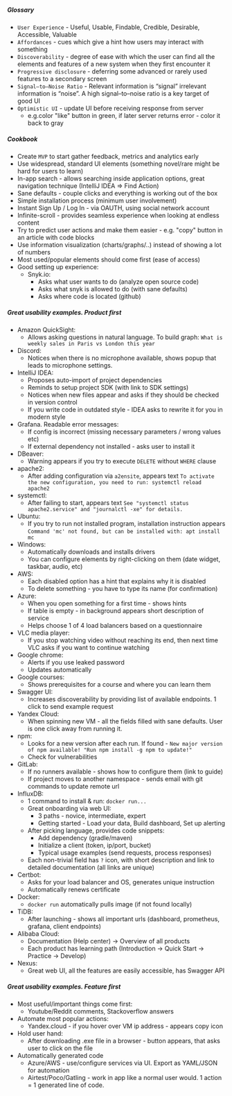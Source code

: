 
##### Glossary
* `User Experience` - Useful, Usable, Findable, Credible, Desirable, Accessible, Valuable
* `Affordances` - cues which give a hint how users may interact with something
* `Discoverability` - degree of ease with which the user can find all the elements and features of a new system when they first encounter it
* `Progressive disclosure` - deferring some advanced or rarely used features to a secondary screen
* `Signal–to–Noise Ratio` - Relevant information is “signal” irrelevant information is “noise”. A high signal–to–noise ratio is a key target of good UI
* `Optimistic UI` - update UI before receiving response from server 
    * e.g.color "like" button in green, if later server returns error - color it back to gray

##### Cookbook
* Create `MVP` to start gather feedback, metrics and analytics early
* Use widespread, standard UI elements (something novel/rare might be hard for users to learn)
* In-app search - allows searching inside application options, great navigation technique (IntelliJ IDEA => Find Action)
* Sane defaults - couple clicks and everything is working out of the box
* Simple installation process (minimum user involvement)
* Instant Sign Up / Log In - via OAUTH, using social network account
* Infinite-scroll - provides seamless experience when looking at endless content
* Try to predict user actions and make them easier - e.g. "copy" button in an article with code blocks
* Use information visualization (charts/graphs/..) instead of showing a lot of numbers
* Most used/popular elements should come first (ease of access)
* Good setting up experience:
    * Snyk.io:
        * Asks what user wants to do (analyze open source code)
        * Asks what snyk is allowed to do (with sane defaults)
        * Asks where code is located (github)
        
##### Great usability examples. Product first
* Amazon QuickSight:
    * Allows asking questions in natural language. To build graph: `What is weekly sales in Paris vs London this year`
* Discord:
    * Notices when there is no microphone available, shows popup that leads to microphone settings.
* IntelliJ IDEA:
    * Proposes auto-import of project dependencies
    * Reminds to setup project SDK (with link to SDK settings)
    * Notices when new files appear and asks if they should be checked in version control
    * If you write code in outdated style - IDEA asks to rewrite it for you in modern style
* Grafana. Readable error messages:
    * If config is incorrect (missing necessary parameters / wrong values etc)
    * If external dependency not installed - asks user to install it 
* DBeaver:
    * Warning appears if you try to execute `DELETE` without `WHERE` clause
* apache2:
    * After adding configuration via `a2ensite`, appears text `To activate the new configuration, you need to run: systemctl reload apache2`
* systemctl:
    * After failing to start, appears text `See "systemctl status apache2.service" and "journalctl -xe" for details.`
* Ubuntu:
    * If you try to run not installed program, installation instruction appears `Command 'mc' not found, but can be installed with: apt install mc`
* Windows:
    * Automatically downloads and installs drivers
    * You can configure elements by right-clicking on them (date widget, taskbar, audio, etc)
* AWS:
    * Each disabled option has a hint that explains why it is disabled
    * To delete something - you have to type its name (for confirmation)
* Azure:
    * When you open something for a first time - shows hints
    * If table is empty - in background appears short description of service
    * Helps choose 1 of 4 load balancers based on a questionnaire
* VLC media player:
    * If you stop watching video without reaching its end, then next time VLC asks if you want to continue watching
* Google chrome:
    * Alerts if you use leaked password
    * Updates automatically
* Google courses:
    * Shows prerequisites for a course and where you can learn them
* Swagger UI:
    * Increases discoverability by providing list of available endpoints. 1 click to send example request
* Yandex Cloud:
    * When spinning new VM - all the fields filled with sane defaults. User is one click away from running it.
* npm:
    * Looks for a new version after each run. If found - `New major version of npm available! "Run npm install -g npm to update!"`
    * Check for vulnerabilities
* GitLab:
    * If no runners available - shows how to configure them (link to guide)
    * If project moves to another namespace - sends email with git commands to update remote url
* InfluxDB:
    * 1 command to install & run: `docker run...`
    * Great onboarding via web UI:
        * 3 paths - novice, intermediate, expert
        * Getting started - Load your data, Build dashboard, Set up alerting
    * After picking language, provides code snippets:
        * Add dependency (gradle/maven)
        * Initialize a client (token, ip/port, bucket)
        * Typical usage examples (send requests, process responses)
    * Each non-trivial field has `?` icon, with short description and link to detailed documentation (all links are unique)
* Certbot:
    * Asks for your load balancer and OS, generates unique instruction
    * Automatically renews certificate
* Docker:
    * `docker run` automatically pulls image (if not found locally)
* TiDB: 
    * After launching - shows all important urls (dashboard, prometheus, grafana, client endpoints)
* Alibaba Cloud:
    * Documentation (Help center) -> Overview of all products
    * Each product has learning path (Introduction -> Quick Start -> Practice -> Develop)
* Nexus:
    * Great web UI, all the features are easily accessible, has Swagger API
    
##### Great usability examples. Feature first
* Most useful/important things come first:
    * Youtube/Reddit comments, Stackoverflow answers
* Automate most popular actions:
    * Yandex.cloud - if you hover over VM ip address - appears copy icon
* Hold user hand:
    * After downloading .exe file in a browser - button appears, that asks user to click on the file
* Automatically generated code
    * Azure/AWS - use/configure services via UI. Export as YAML/JSON for automation
    * Airtest/Poco/Gatling - work in app like a normal user would. 1 action = 1 generated line of code.